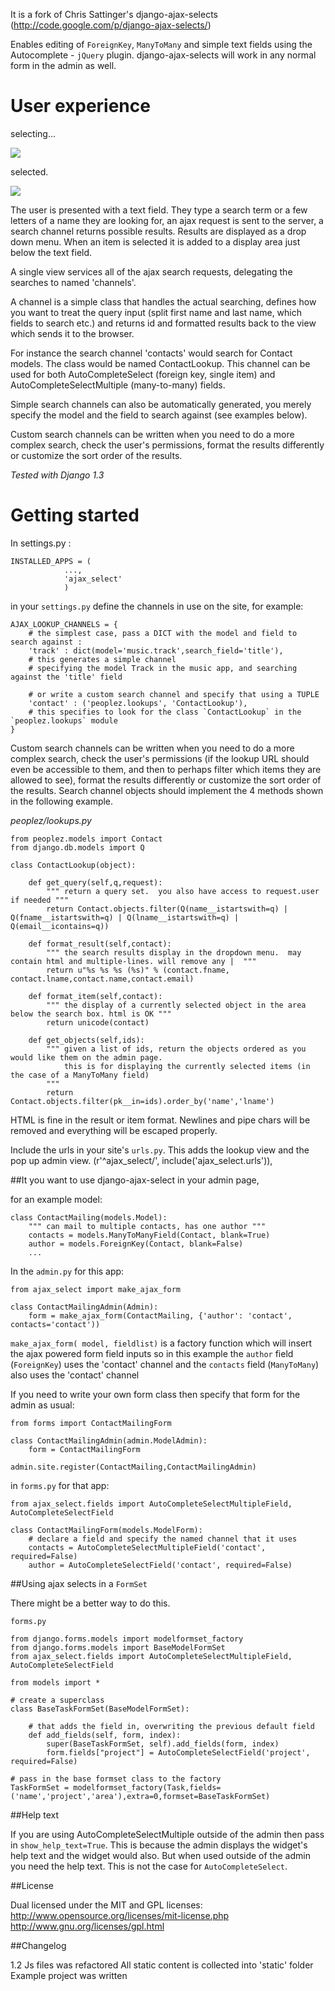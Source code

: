 It is a fork of Chris Sattinger's  django-ajax-selects (http://code.google.com/p/django-ajax-selects/)

Enables editing of `ForeignKey`, `ManyToMany` and simple text fields using the Autocomplete - `jQuery` plugin.
django-ajax-selects will work in any normal form in the admin as well.

User experience
===============

selecting...

<img src='http://github.com/millioner/django-ajax-select/blob/master/example/ajax_select_example/static/selecting.png?raw=true'/>

selected.

<img src='http://github.com/millioner/django-ajax-select/blob/master/example/ajax_select_example/static/selected.png?raw=true'/>

The user is presented with a text field. They type a search term or a few letters of a name they are looking for,
an ajax request is sent to the server, a search channel returns possible results.
Results are displayed as a drop down menu.
When an item is selected it is added to a display area just below the text field.

A single view services all of the ajax search requests, delegating the searches to named 'channels'.

A channel is a simple class that handles the actual searching, defines how you want to treat the query input
(split first name and last name, which fields to search etc.) and returns id and formatted results back
to the view which sends it to the browser.

For instance the search channel 'contacts' would search for Contact models.
The class would be named ContactLookup. This channel can be used for both AutoCompleteSelect (foreign key, single item)
and AutoCompleteSelectMultiple (many-to-many) fields.

Simple search channels can also be automatically generated, you merely specify the model and the field to search against
(see examples below).

Custom search channels can be written when you need to do a more complex search, check the user's permissions,
format the results differently or customize the sort order of the results.


*Tested with Django 1.3*

Getting started
===============

In settings.py :

    INSTALLED_APPS = (
                ...,
                'ajax_select'
                )

in your `settings.py` define the channels in use on the site, for example:


    AJAX_LOOKUP_CHANNELS = {
        # the simplest case, pass a DICT with the model and field to search against :
        'track' : dict(model='music.track',search_field='title'),
        # this generates a simple channel
        # specifying the model Track in the music app, and searching against the 'title' field

        # or write a custom search channel and specify that using a TUPLE
        'contact' : ('peoplez.lookups', 'ContactLookup'),
        # this specifies to look for the class `ContactLookup` in the `peoplez.lookups` module
    }

Custom search channels can be written when you need to do a more complex search, check the user's permissions
(if the lookup URL should even be accessible to them, and then to perhaps filter which items they are allowed to see),
format the results differently or customize the sort order of the results.
Search channel objects should implement the 4 methods shown in the following example.

_peoplez/lookups.py_

    from peoplez.models import Contact
    from django.db.models import Q

    class ContactLookup(object):

        def get_query(self,q,request):
            """ return a query set.  you also have access to request.user if needed """
            return Contact.objects.filter(Q(name__istartswith=q) | Q(fname__istartswith=q) | Q(lname__istartswith=q) | Q(email__icontains=q))

        def format_result(self,contact):
            """ the search results display in the dropdown menu.  may contain html and multiple-lines. will remove any |  """
            return u"%s %s %s (%s)" % (contact.fname, contact.lname,contact.name,contact.email)

        def format_item(self,contact):
            """ the display of a currently selected object in the area below the search box. html is OK """
            return unicode(contact)

        def get_objects(self,ids):
            """ given a list of ids, return the objects ordered as you would like them on the admin page.
                this is for displaying the currently selected items (in the case of a ManyToMany field)
            """
            return Contact.objects.filter(pk__in=ids).order_by('name','lname')


HTML is fine in the result or item format. Newlines and pipe chars will be removed and everything will be escaped properly.

Include the urls in your site's `urls.py`. This adds the lookup view and the pop up admin view.
    (r'^ajax_select/', include('ajax_select.urls')),


##It you want to use django-ajax-select in your admin page,

for an example model:


    class ContactMailing(models.Model):
        """ can mail to multiple contacts, has one author """
        contacts = models.ManyToManyField(Contact, blank=True)
        author = models.ForeignKey(Contact, blank=False)
        ...

In the `admin.py` for this app:

    from ajax_select import make_ajax_form

    class ContactMailingAdmin(Admin):
        form = make_ajax_form(ContactMailing, {'author': 'contact', contacts='contact'))

`make_ajax_form( model, fieldlist)` is a factory function which will insert the ajax powered form field inputs
so in this example the `author` field (`ForeignKey`) uses the 'contact' channel and the `contacts` field (`ManyToMany`)
also uses the 'contact' channel


If you need to write your own form class then specify that form for the admin as usual:


    from forms import ContactMailingForm

    class ContactMailingAdmin(admin.ModelAdmin):
        form = ContactMailingForm

    admin.site.register(ContactMailing,ContactMailingAdmin)


in `forms.py` for that app:

    from ajax_select.fields import AutoCompleteSelectMultipleField, AutoCompleteSelectField

    class ContactMailingForm(models.ModelForm):
        # declare a field and specify the named channel that it uses
        contacts = AutoCompleteSelectMultipleField('contact', required=False)
        author = AutoCompleteSelectField('contact', required=False)


##Using ajax selects in a `FormSet`

There might be a better way to do this.

`forms.py`

    from django.forms.models import modelformset_factory
    from django.forms.models import BaseModelFormSet
    from ajax_select.fields import AutoCompleteSelectMultipleField, AutoCompleteSelectField

    from models import *

    # create a superclass
    class BaseTaskFormSet(BaseModelFormSet):

        # that adds the field in, overwriting the previous default field
        def add_fields(self, form, index):
            super(BaseTaskFormSet, self).add_fields(form, index)
            form.fields["project"] = AutoCompleteSelectField('project', required=False)

    # pass in the base formset class to the factory
    TaskFormSet = modelformset_factory(Task,fields=('name','project','area'),extra=0,formset=BaseTaskFormSet)




##Help text

If you are using AutoCompleteSelectMultiple outside of the admin then pass in `show_help_text=True`. 
This is because the admin displays the widget's help text and the widget would also.
But when used outside of the admin you need the help text. This is not the case for `AutoCompleteSelect`.

##License

Dual licensed under the MIT and GPL licenses:
   http://www.opensource.org/licenses/mit-license.php
   http://www.gnu.org/licenses/gpl.html


##Changelog

1.2
Js files was refactored
All static content is collected into 'static' folder
Example project was written